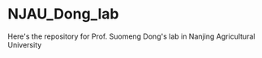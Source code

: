 # NJAU_Dong_lab
Here's the repository for Prof. Suomeng Dong's lab in Nanjing Agricultural University

